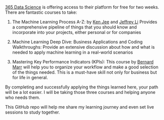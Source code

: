 [365 Data Science](https://www.linkedin.com/company/365datascience/) is offering access to their platform for free for two weeks. There are fantastic courses to take:  
  
1. The Machine Learning Process A-Z: by [Ken Jee](https://www.linkedin.com/in/ACoAAAkyv-8By3fkA5cNGR94xIRCcDlPyRZSkgQ) and [Jeffrey Li](https://www.linkedin.com/in/ACoAAAbmuq4BstIw5EYvMM6NGNso7svGxi7WVs8) Provides a comprehensive pipeline of things that you should know and incorporate into your projects, either personal or for companies  
  
2. Machine Learning Deep Dive: Business Applications and Coding Walkthroughs: Provide an extensive discussion about how and what is needed to apply machine learning in a real-world scenarios  
  
3. Mastering Key Performance Indicators (KPIs): This course by [Bernard Marr](https://www.linkedin.com/in/ACoAAAPd7H4BE44k2rXXinw_iCdeyIh1dAMc5Rc) will help you to organize your workflow and make a good selection of the things needed. This is a must-have skill not only for business but for life in general.  
  
By completing and successfully applying the things learned here, your path will be a lot easier. I will be taking those three courses and helping anyone who needs them.  
  
This GitHub repo will help me share my learning journey and even set live sessions to study together.
<!--stackedit_data:
eyJoaXN0b3J5IjpbLTE0OTg0NjU0ODRdfQ==
-->